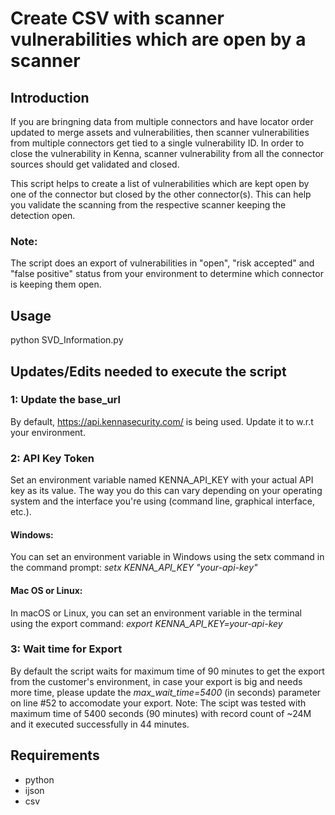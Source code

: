 # Create CSV with scanner vulnerabilities which are open by a scanner

## Introduction
If you are bringning data from multiple connectors and have locator order updated to merge assets and vulnerabilities, then scanner vulnerabilities from multiple connectors get tied to a single vulnerability ID. 
In order to close the vulnerability in Kenna, scanner vulnerability from all the connector sources should get validated and closed.

This script helps to create a list of vulnerabilities which are kept open by one of the connector but closed by the other connector(s). 
This can help you validate the scanning from the respective scanner keeping the detection open.

### Note:
The script does an export of vulnerabilities in "open", "risk accepted" and "false positive" status from your environment to determine which connector is keeping them open.
  
## Usage
python SVD_Information.py

## Updates/Edits needed to execute the script

### 1: Update the base_url 
By default, https://api.kennasecurity.com/ is being used. Update it to w.r.t your environment.

### 2: API Key Token
Set an environment variable named KENNA_API_KEY with your actual API key as its value. The way you do this can vary depending on your operating system and the interface you're using (command line, graphical interface, etc.).
#### Windows:
You can set an environment variable in Windows using the setx command in the command prompt:
*setx KENNA_API_KEY "your-api-key"*

#### Mac OS or Linux:
In macOS or Linux, you can set an environment variable in the terminal using the export command:
*export KENNA_API_KEY=your-api-key*

### 3: Wait time for Export
By default the script waits for maximum time of 90 minutes to get the export from the customer's environment, in case your export is big and needs more time, 
please update the *max_wait_time=5400*  (in seconds) parameter on line #52 to accomodate your export.
Note: The scipt was tested with maximum time of 5400 seconds (90 minutes) with record count of ~24M and it executed successfully in 44 minutes.

## Requirements
* python
* ijson
* csv
